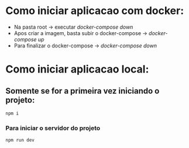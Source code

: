 # Como iniciar aplicacao com docker:
- Na pasta root -> executar _docker-compose down_
- Apos criar a imagem, basta subir o docker-compose -> _docker-compose up_
- Para finalizar o docker-compose -> _docker-compose down_

# Como iniciar aplicacao local:
## Somente se for a primeira vez iniciando o projeto:

`npm i`

### Para iniciar o servidor do projeto

`npm run dev`
